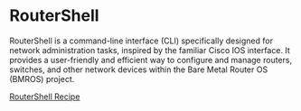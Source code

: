 # RouterShell

RouterShell is a command-line interface (CLI) specifically designed for network administration tasks, inspired by the familiar Cisco IOS interface. It provides a user-friendly and efficient way to configure and manage routers, switches, and other network devices within the Bare Metal Router OS (BMROS) project.


[RouterShell Recipe](../../../yocto-meta-layers/meta-bare-metal-router/recipes-core/router-shell/router-shell_git.bb)

